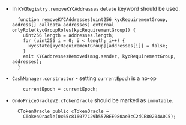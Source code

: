 - In `KYCRegistry.removeKYCAddresses` `delete` keyword should be used.
    ```solidity
      function removeKYCAddresses(uint256 kycRequirementGroup, address[] calldata addresses) external onlyRole(kycGroupRoles[kycRequirementGroup]) {
        uint256 length = addresses.length;
        for (uint256 i = 0; i < length; i++) {
          kycState[kycRequirementGroup][addresses[i]] = false;
        }
        emit KYCAddressesRemoved(msg.sender, kycRequirementGroup, addresses);
      }
    ```
- `CashManager.constructor` - setting `currentEpoch` is a no-op
    ```solidity
        currentEpoch = currentEpoch;
    ```
- `OndoPriceOracleV2.cTokenOracle` should be marked as `immutable`.
    ```solidity
      CTokenOracle public cTokenOracle =
        CTokenOracle(0x65c816077C29b557BEE980ae3cC2dCE80204A0C5);
    ```

